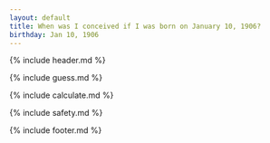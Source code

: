 ```yaml
---
layout: default
title: When was I conceived if I was born on January 10, 1906?
birthday: Jan 10, 1906
---
```


{% include header.md %}

{% include guess.md %}

{% include calculate.md %}

{% include safety.md %}

{% include footer.md %}



